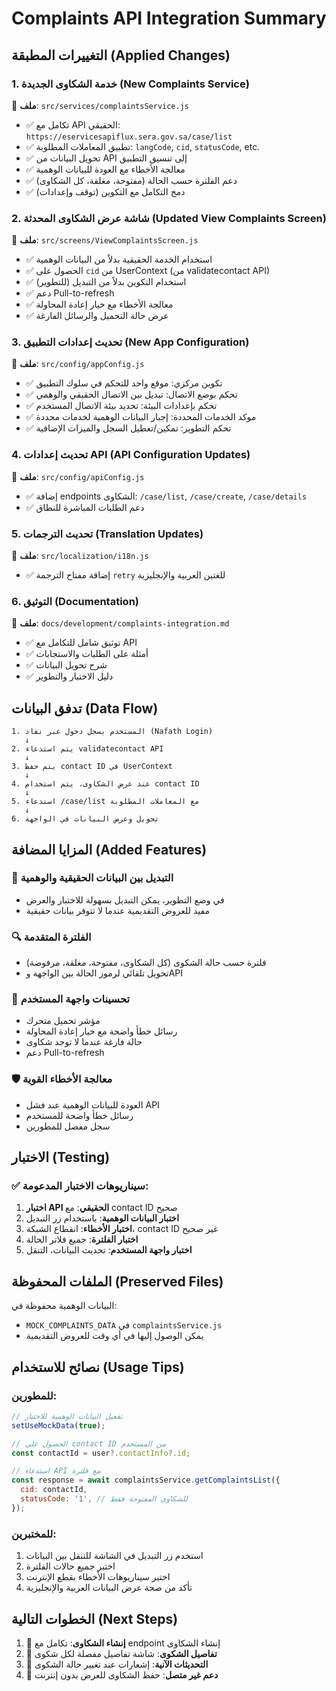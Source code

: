# Complaints API Integration Summary

## التغييرات المطبقة (Applied Changes)

### 1. خدمة الشكاوى الجديدة (New Complaints Service)

📁 **ملف**: `src/services/complaintsService.js`

- ✅ تكامل مع API الحقيقي: `https://eservicesapiflux.sera.gov.sa/case/list`
- ✅ تطبيق المعاملات المطلوبة: `langCode`, `cid`, `statusCode`, etc.
- ✅ تحويل البيانات من API إلى تنسيق التطبيق
- ✅ معالجة الأخطاء مع العودة للبيانات الوهمية
- ✅ دعم الفلترة حسب الحالة (مفتوحة، مغلقة، كل الشكاوى)
- ✅ دمج التكامل مع التكوين (توقف وإعدادات)

### 2. شاشة عرض الشكاوى المحدثة (Updated View Complaints Screen)

📁 **ملف**: `src/screens/ViewComplaintsScreen.js`

- ✅ استخدام الخدمة الحقيقية بدلاً من البيانات الوهمية
- ✅ الحصول على `cid` من UserContext (من validatecontact API)
- ✅ استخدام التكوين بدلاً من التبديل (للتطوير)
- ✅ دعم Pull-to-refresh
- ✅ معالجة الأخطاء مع خيار إعادة المحاولة
- ✅ عرض حالة التحميل والرسائل الفارغة

### 3. تحديث إعدادات التطبيق (New App Configuration)

📁 **ملف**: `src/config/appConfig.js`

- ✅ تكوين مركزي: موقع واحد للتحكم في سلوك التطبيق
- ✅ تحكم بوضع الاتصال: تبديل بين الاتصال الحقيقي والوهمي
- ✅ تحكم بإعدادات البيئة: تحديد بيئة الاتصال المستخدم
- ✅ موكد الخدمات المحددة: إجبار البيانات الوهمية لخدمات محددة
- ✅ تحكم التطوير: تمكين/تعطيل السجل والميزات الإضافية

### 4. تحديث إعدادات API (API Configuration Updates)

📁 **ملف**: `src/config/apiConfig.js`

- ✅ إضافة endpoints الشكاوى: `/case/list`, `/case/create`, `/case/details`
- ✅ دعم الطلبات المباشرة للنطاق

### 5. تحديث الترجمات (Translation Updates)

📁 **ملف**: `src/localization/i18n.js`

- ✅ إضافة مفتاح الترجمة `retry` للغتين العربية والإنجليزية

### 6. التوثيق (Documentation)

📁 **ملف**: `docs/development/complaints-integration.md`

- ✅ توثيق شامل للتكامل مع API
- ✅ أمثلة على الطلبات والاستجابات
- ✅ شرح تحويل البيانات
- ✅ دليل الاختبار والتطوير

## تدفق البيانات (Data Flow)

```
1. المستخدم يسجل دخول عبر نفاذ (Nafath Login)
   ↓
2. يتم استدعاء validatecontact API
   ↓
3. يتم حفظ contact ID في UserContext
   ↓
4. عند عرض الشكاوى، يتم استخدام contact ID
   ↓
5. استدعاء /case/list مع المعاملات المطلوبة
   ↓
6. تحويل وعرض البيانات في الواجهة
```

## المزايا المضافة (Added Features)

### 🔄 التبديل بين البيانات الحقيقية والوهمية

- في وضع التطوير، يمكن التبديل بسهولة للاختبار والعرض
- مفيد للعروض التقديمية عندما لا تتوفر بيانات حقيقية

### 🔍 الفلترة المتقدمة

- فلترة حسب حالة الشكوى (كل الشكاوى، مفتوحة، مغلقة، مرفوضة)
- تحويل تلقائي لرموز الحالة بين الواجهة وAPI

### 📱 تحسينات واجهة المستخدم

- مؤشر تحميل متحرك
- رسائل خطأ واضحة مع خيار إعادة المحاولة
- حالة فارغة عندما لا توجد شكاوى
- دعم Pull-to-refresh

### 🛡️ معالجة الأخطاء القوية

- العودة للبيانات الوهمية عند فشل API
- رسائل خطأ واضحة للمستخدم
- سجل مفصل للمطورين

## الاختبار (Testing)

### ✅ سيناريوهات الاختبار المدعومة:

1. **اختبار API الحقيقي**: مع contact ID صحيح
2. **اختبار البيانات الوهمية**: باستخدام زر التبديل
3. **اختبار الأخطاء**: انقطاع الشبكة، contact ID غير صحيح
4. **اختبار الفلترة**: جميع فلاتر الحالة
5. **اختبار واجهة المستخدم**: تحديث البيانات، التنقل

## الملفات المحفوظة (Preserved Files)

البيانات الوهمية محفوظة في:

- `MOCK_COMPLAINTS_DATA` في `complaintsService.js`
- يمكن الوصول إليها في أي وقت للعروض التقديمية

## نصائح للاستخدام (Usage Tips)

### للمطورين:

```javascript
// تفعيل البيانات الوهمية للاختبار
setUseMockData(true);

// الحصول على contact ID من المستخدم
const contactId = user?.contactInfo?.id;

// استدعاء API مع فلترة
const response = await complaintsService.getComplaintsList({
  cid: contactId,
  statusCode: '1', // للشكاوى المفتوحة فقط
});
```

### للمختبرين:

1. استخدم زر التبديل في الشاشة للتنقل بين البيانات
2. اختبر جميع حالات الفلترة
3. اختبر سيناريوهات الأخطاء بقطع الإنترنت
4. تأكد من صحة عرض البيانات العربية والإنجليزية

## الخطوات التالية (Next Steps)

1. 🔨 **إنشاء الشكاوى**: تكامل مع endpoint إنشاء الشكاوى
2. 📄 **تفاصيل الشكوى**: شاشة تفاصيل مفصلة لكل شكوى
3. 🔄 **التحديثات الآنية**: إشعارات عند تغيير حالة الشكوى
4. 📱 **دعم غير متصل**: حفظ الشكاوى للعرض بدون إنترنت
